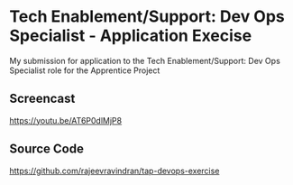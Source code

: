# Tech Enablement/Support: Dev Ops Specialist - Application Execise

My submission for application to the Tech Enablement/Support: Dev Ops Specialist role for the Apprentice Project

## Screencast

https://youtu.be/AT6P0dlMjP8


## Source Code

https://github.com/rajeevravindran/tap-devops-exercise